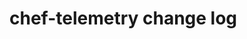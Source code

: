 # chef-telemetry change log

<!-- latest_release -->
<!-- latest_release -->

<!-- release_rollup -->
<!-- release_rollup -->

<!-- latest_stable_release -->
<!-- latest_stable_release -->